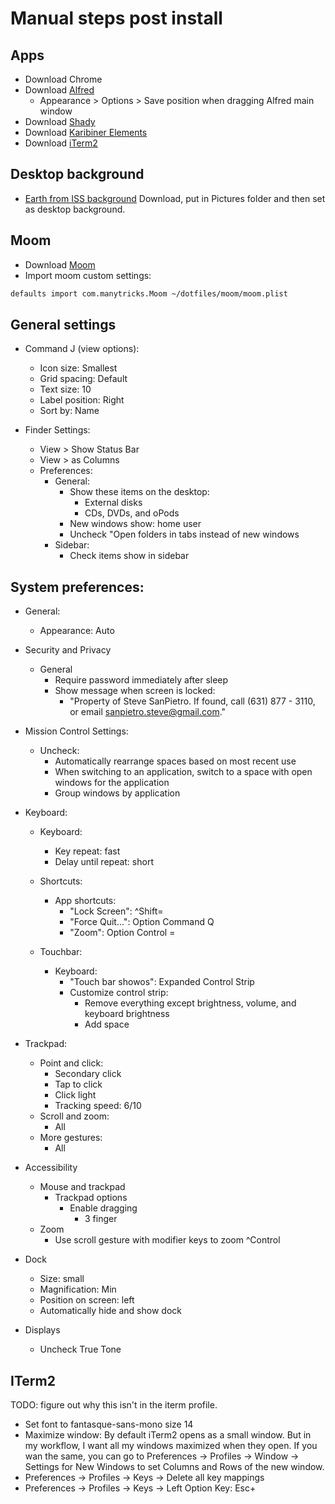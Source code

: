 # Manual steps post install

## Apps
  - Download Chrome
  - Download [Alfred](https://www.alfredapp.com/)
      - Appearance > Options > Save position when dragging Alfred main window
  - Download [Shady](https://download.cnet.com/Shady/3000-2094_4-75784600.html)
  - Download [Karibiner Elements](https://karabiner-elements.pqrs.org/)
  - Download [iTerm2](https://www.iterm2.com/)

## Desktop background
  - [Earth from ISS background](https://www.jetsoncreative.com/mac-dynamic-desktop-store/earth-mac)
    Download, put in Pictures folder and then set as desktop background.

## Moom
  - Download [Moom](https://manytricks.com/moom/)
  - Import moom custom settings:
  ```sh
  defaults import com.manytricks.Moom ~/dotfiles/moom/moom.plist
  ```

## General settings

  - Command J (view options):
      - Icon size: Smallest
      - Grid spacing: Default
      - Text size: 10
      - Label position: Right
      - Sort by: Name

  - Finder Settings:
      - View > Show Status Bar
      - View > as Columns
      - Preferences:
          - General:
              - Show these items on the desktop:
                  - External disks
                  - CDs, DVDs, and oPods
              - New windows show: home user
              - Uncheck "Open folders in tabs instead of new windows
          - Sidebar:
              - Check items show in sidebar

## System preferences:

  - General:
      - Appearance: Auto

  - Security and Privacy
      - General
          - Require password immediately after sleep
          - Show message when screen is locked:
              - "Property of Steve SanPietro. If found, call (631) 877 - 3110, or email sanpietro.steve@gmail.com."

  - Mission Control Settings:
      - Uncheck:
          - Automatically rearrange spaces based on most recent use
          - When switching to an application, switch to a space with open
              windows for the application
          - Group windows by application

  - Keyboard:
      - Keyboard:
          - Key repeat: fast
          - Delay until repeat: short
      - Shortcuts:
          - App shortcuts:
              - "Lock Screen": ^Shift=
              - "Force Quit...": Option Command Q
              - "Zoom": Option Control =

    - Touchbar:
      - Keyboard:
          - "Touch bar showos": Expanded Control Strip
          - Customize control strip:
              - Remove everything except brightness, volume, and keyboard
                  brightness
              - Add space

  - Trackpad:
      - Point and click:
          - Secondary click
          - Tap to click
          - Click light
          - Tracking speed: 6/10
      - Scroll and zoom:
          - All
      - More gestures:
          - All

  - Accessibility
      - Mouse and trackpad
          - Trackpad options
              - Enable dragging
                  - 3 finger
      - Zoom
          - Use scroll gesture with modifier keys to zoom ^Control

  - Dock
      - Size: small
      - Magnification: Min
      - Position on screen: left
      - Automatically hide and show dock

  - Displays
      - Uncheck True Tone

## ITerm2

TODO: figure out why this isn't in the iterm profile.

- Set font to fantasque-sans-mono size 14
- Maximize window:
    By default iTerm2 opens as a small window. But in my workflow, I want all my
    windows maximized when they open. If you wan the same, you can go to
    Preferences → Profiles → Window → Settings for New Windows to set Columns and
    Rows of the new window.
- Preferences -> Profiles -> Keys -> Delete all key mappings
- Preferences -> Profiles -> Keys -> Left Option Key: Esc+
